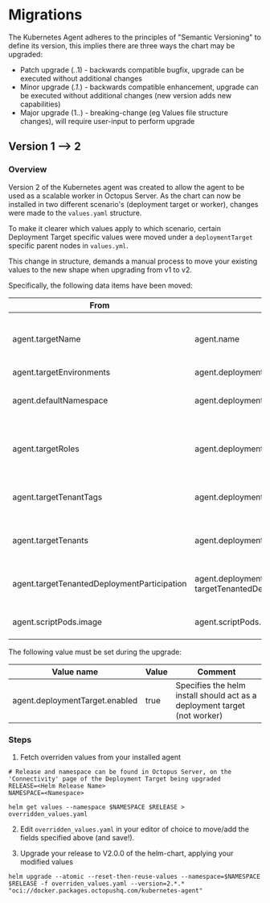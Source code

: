 # Migrations
The Kubernetes Agent adheres to the principles of "Semantic Versioning" to define its version, this implies there are three ways
the chart may be upgraded:
* Patch upgrade (*.*.1) - backwards compatible bugfix, upgrade can be executed without additional changes
* Minor upgrade (*.1.*) - backwards compatible enhancement, upgrade can be executed without additional changes (new version adds new capabilities)
* Major upgrade (1.*.*) - breaking-change (eg Values file structure changes), will require user-input to perform upgrade

## Version 1 --> 2

### Overview

Version 2 of the Kubernetes agent was created to allow the agent to be used as a scalable worker in Octopus Server. As
the chart can now be installed in two different scenario's (deployment target or worker), changes were made to
the `values.yaml` structure.

To make it clearer which values apply to which scenario, certain Deployment Target specific values were moved under
a `deploymentTarget` specific parent nodes in `values.yml`.

This change in structure, demands a manual process to move your existing values to the new shape when upgrading from
v1 to v2.

Specifically, the following data items have been moved:

| From                                        | To                                                                        | Comment                                               |
|---------------------------------------------|---------------------------------------------------------------------------|-------------------------------------------------------|
| agent.targetName                            | agent.name                                                                | Generalised name, as may be worker or target          |
| agent.targetEnvironments                    | agent.deploymentTarget.initial.environments                               | N/A                                                   |
| agent.defaultNamespace                      | agent.deploymentTarget.initial.defaultNamespace                           | May be unset - can be ignored if null                 |                                           
| agent.targetRoles                           | agent.deploymentTarget.initial.tags                                       | In 2024.3 target roles have been replaced with 'tags' |                                              
| agent.targetTenantTags                      | agent.deploymentTarget.initial.tenantTag                                  | May be unset - can be ignored if null.                |                                       
| agent.targetTenants                         | agent.deploymentTarget.initial.tenants                                    | May be unset - can be ignored if null.                |                                        
| agent.targetTenantedDeploymentParticipation | agent.deploymentTarget.initial.<br/>targetTenantedDeploymentParticipation | May be unset - can be ignored if null.                |
| agent.scriptPods.image                      | agent.scriptPods.deploymentTarget.image                                   | Child fields are unchanged                            |

The following value must be set during the upgrade:

| Value name | Value | Comment |
|--|--|--|
|agent.deploymentTarget.enabled | true | Specifies the helm install should act as a deployment target (not worker) |

### Steps

1. Fetch overriden values from your installed agent

```
# Release and namespace can be found in Octopus Server, on the 'Connectivity' page of the Deployment Target being upgraded
RELEASE=<Helm Release Name>
NAMESPACE=<Namespace>

helm get values --namespace $NAMESPACE $RELEASE > overridden_values.yaml
```

2. Edit `overridden_values.yaml` in your editor of choice to move/add the fields specified above (and save!).

3. Upgrade your release to V2.0.0 of the helm-chart, applying your modified values

```
helm upgrade --atomic --reset-then-reuse-values --namespace=$NAMESPACE $RELEASE -f overriden_values.yaml --version=2.*.* "oci://docker.packages.octopushq.com/kubernetes-agent"
```
